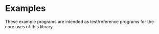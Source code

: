 # Examples

These example programs are intended as test/reference programs for the core uses
of this library.
